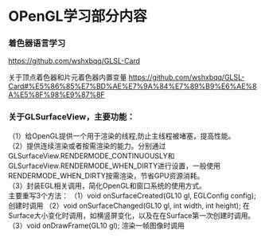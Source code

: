 # OPenGL学习部分内容
### 着色器语言学习
https://github.com/wshxbqq/GLSL-Card   

关于顶点着色器和片元着色器内置变量 https://github.com/wshxbqq/GLSL-Card#%E5%86%85%E7%BD%AE%E7%9A%84%E7%89%B9%E6%AE%8A%E5%8F%98%E9%87%8F

### 关于GLSurfaceView，主要功能：
（1）给OpenGL提供一个用于渲染的线程,防止主线程被堵塞，提高性能。  
（2）提供连续渲染或者按需渲染的能力。分别通过GLSurfaceView.RENDERMODE_CONTINUOUSLY和GLSurfaceView.RENDERMODE_WHEN_DIRTY进行设置，一般使用
 RENDERMODE_WHEN_DIRTY按需渲染，节省GPU资源消耗。  
（3）封装EGL相关调用，简化OpenGL和窗口系统的使用方式。  
 主要重写3个方法：
（1）void onSurfaceCreated(GL10 gl, EGLConfig config); 创建时调用
（2）void onSurfaceChanged(GL10 gl, int width, int height); 在Surface大小变化时调用，如横竖屏变化，以及在在Surface第一次创建时调用。   
（3）void onDrawFrame(GL10 gl); 渲染一帧图像时调用   
